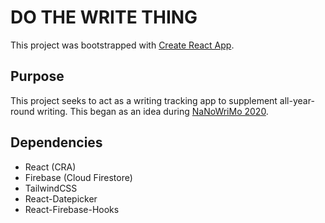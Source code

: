 # DO THE WRITE THING

This project was bootstrapped with [Create React App](https://github.com/facebook/create-react-app).

## Purpose
This project seeks to act as a writing tracking app to supplement all-year-round writing.
This began as an idea during [NaNoWriMo 2020](http://nanowrimo.org).

## Dependencies

- React (CRA)
- Firebase (Cloud Firestore)
- TailwindCSS
- React-Datepicker
- React-Firebase-Hooks